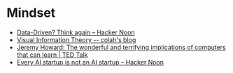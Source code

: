 # Mindset

* [Data-Driven? Think again – Hacker Noon](https://hackernoon.com/data-inspired-5c78db3999b2)
* [Visual Information Theory -- colah's blog](https://colah.github.io/posts/2015-09-Visual-Information/)
* [Jeremy Howard: The wonderful and terrifying implications of computers that can learn \| TED Talk](https://www.ted.com/talks/jeremy_howard_the_wonderful_and_terrifying_implications_of_computers_that_can_learn?language=en)
* [Every AI startup is not an AI startup – Hacker Noon](https://hackernoon.com/every-ai-startup-is-not-an-ai-startup-96bac08c9936)

